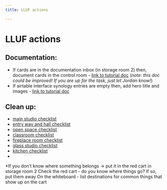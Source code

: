 ```yaml
---
title: LLUF actions

---
```


# LLUF actions
## Documentation:
* If cards are in the documentation inbox (in storage room 2)
    then, document cards in the control room - [link to tutorial doc](https://hackmd.io/NesNps5dTUSKmx_rBqKV7w) (*note: this doc could be improved! If you are up for the task, just let Jordan know!*)
* If airtable interface synology entries are empty
    then, add hero title and images - [link to tutorial doc](https://docs.google.com/document/d/1mNybFbtViVI8Ssny6xxghIb7uTRGPjxM3tH7jYYNvLo/edit?usp=sharing)
## Clean up:
* [main studio checklist](/vlfWlRtYQtOf9ci_r7KrpQ)
* [entry way and hall checklist](/6PpmNgibQbG-UTF4p-xaYQ)
* [open space checklist](/CfPl9ERzR0Wwh0NDjaYnrw)
* [classroom checklist](/De-7cU_USReLHxXW0uIviA)
* [fireplace room checklist](/xplnyB1qRH-wKmWxwApHVQ)
* [glass studio checklist](/5Z_dx809RU-vhL5IoOm5Lg)
* [kitchen checklist](/bBiQgWYETKSrH5wJj8HnZw)
* 

*If you don’t know where something belongs -> put it in the red cart in storage room 2
    Check the red cart - do you know where things go? If so, put them away
    On the whiteboard - list destinations for common things that show up on the cart


